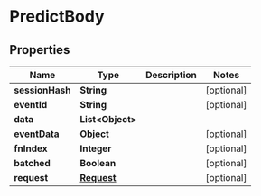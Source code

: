

# PredictBody


## Properties

| Name | Type | Description | Notes |
|------------ | ------------- | ------------- | -------------|
|**sessionHash** | **String** |  |  [optional] |
|**eventId** | **String** |  |  [optional] |
|**data** | **List&lt;Object&gt;** |  |  |
|**eventData** | **Object** |  |  [optional] |
|**fnIndex** | **Integer** |  |  [optional] |
|**batched** | **Boolean** |  |  [optional] |
|**request** | [**Request**](Request.md) |  |  [optional] |



